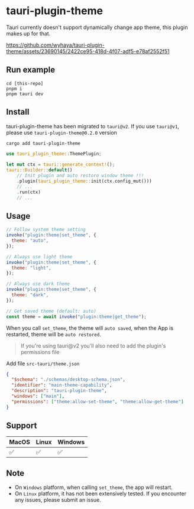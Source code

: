 # tauri-plugin-theme

Tauri currently doesn't support dynamically change app theme, this plugin makes up for that.

https://github.com/wyhaya/tauri-plugin-theme/assets/23690145/2422ce95-418d-4f07-adf5-e78af2552f51

## Run example

```
cd [this-repo]
pnpm i
pnpm tauri dev
```

## Install

tauri-plugin-theme has been migrated to `tauri@v2`. If you use `tauri@v1`, please use `tauri-plugin-theme@0.2.0` version

```bash
cargo add tauri-plugin-theme
```

```rust
use tauri_plugin_theme::ThemePlugin;

let mut ctx = tauri::generate_context!();
tauri::Builder::default()
    // Init plugin and auto restore window theme !!!
    .plugin(tauri_plugin_theme::init(ctx.config_mut()))
    // ...
    .run(ctx)
    // ...
```

## Usage

```javascript
// Follow system theme setting
invoke("plugin:theme|set_theme", {
  theme: "auto",
});

// Always use light theme
invoke("plugin:theme|set_theme", {
  theme: "light",
});

// Always use dark theme
invoke("plugin:theme|set_theme", {
  theme: "dark",
});

// Get saved theme (default: auto)
const theme = await invoke("plugin:theme|get_theme");
```

When you call `set_theme`, the theme will `auto saved`, when the App is restarted, theme will be `auto restored`.

> If you're using tauri@v2 you'll also need to add the plugin's permissions file

Add file `src-tauri/theme.json`

```json
{
  "$schema": "./schemas/desktop-schema.json",
  "identifier": "main-theme-capability",
  "description": "tauri-plugin-theme",
  "windows": ["main"],
  "permissions": ["theme:allow-set-theme", "theme:allow-get-theme"]
}
```

## Support

| MacOS | Linux | Windows |
| ----- | ----- | ------- |
| ✅    | ✅    | ✅      |

## Note

- On `Windows` platform, when calling `set_theme`, the app will restart.
- On `Linux` platform, it has not been extensively tested. If you encounter any issues, please submit an issue.
